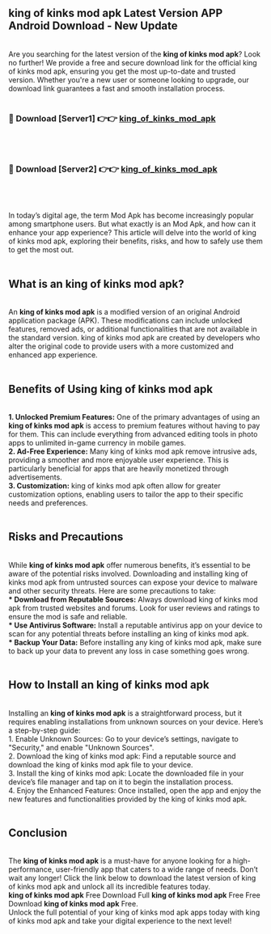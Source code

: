 ## king of kinks mod apk Latest Version APP Android Download - New Update
<br>
Are you searching for the latest version of the <strong>king of kinks mod apk</strong>? Look no further! We provide a free and secure download link for the official king of kinks mod apk, ensuring you get the most up-to-date and trusted version. Whether you're a new user or someone looking to upgrade, our download link guarantees a fast and smooth installation process.
<br>
<br>
<h3>🔴 Download [Server1] 👉👉 <a href="https://modyolo.store/king+of+kinks+mod+apk">king_of_kinks_mod_apk</a></h3><br>
<br>
<h3>🔴 Download [Server2] 👉👉 <a href="https://modyolo.store/king+of+kinks+mod+apk">king_of_kinks_mod_apk</a></h3><br>
<br>
<br>
In today’s digital age, the term Mod Apk has become increasingly popular among smartphone users. But what exactly is an Mod Apk, and how can it enhance your app experience? This article will delve into the world of king of kinks mod apk, exploring their benefits, risks, and how to safely use them to get the most out.
<br>
<br>
<h2>What is an king of kinks mod apk?</h2>
<br>
An <strong>king of kinks mod apk</strong> is a modified version of an original Android application package (APK). These modifications can include unlocked features, removed ads, or additional functionalities that are not available in the standard version. king of kinks mod apk are created by developers who alter the original code to provide users with a more customized and enhanced app experience.
<br>
<br>
<h2>Benefits of Using king of kinks mod apk</h2>
<br>
<strong> 1. Unlocked Premium Features:</strong> One of the primary advantages of using an <strong>king of kinks mod apk</strong> is access to premium features without having to pay for them. This can include everything from advanced editing tools in photo apps to unlimited in-game currency in mobile games.
<br>
<strong> 2. Ad-Free Experience:</strong> Many king of kinks mod apk remove intrusive ads, providing a smoother and more enjoyable user experience. This is particularly beneficial for apps that are heavily monetized through advertisements.
<br>
<strong> 3. Customization:</strong> king of kinks mod apk often allow for greater customization options, enabling users to tailor the app to their specific needs and preferences.
<br>
<br>
<h2>Risks and Precautions</h2>
<br>
While <strong>king of kinks mod apk</strong> offer numerous benefits, it’s essential to be aware of the potential risks involved. Downloading and installing king of kinks mod apk from untrusted sources can expose your device to malware and other security threats. Here are some precautions to take:
<br>
<strong> * Download from Reputable Sources:</strong> Always download king of kinks mod apk from trusted websites and forums. Look for user reviews and ratings to ensure the mod is safe and reliable.
<br>
<strong> * Use Antivirus Software:</strong> Install a reputable antivirus app on your device to scan for any potential threats before installing an king of kinks mod apk.
<br>
<strong> * Backup Your Data:</strong> Before installing any king of kinks mod apk, make sure to back up your data to prevent any loss in case something goes wrong.
<br>
<br>
<h2>How to Install an king of kinks mod apk</h2>
<br>
Installing an <strong>king of kinks mod apk</strong> is a straightforward process, but it requires enabling installations from unknown sources on your device. Here’s a step-by-step guide:
<br>
 1. Enable Unknown Sources: Go to your device’s settings, navigate to "Security," and enable "Unknown Sources".
<br>
 2. Download the king of kinks mod apk: Find a reputable source and download the king of kinks mod apk file to your device.
<br>
 3. Install the king of kinks mod apk: Locate the downloaded file in your device’s file manager and tap on it to begin the installation process.
<br>
 4. Enjoy the Enhanced Features: Once installed, open the app and enjoy the new features and functionalities provided by the king of kinks mod apk.
<br>
<br>
<h2><strong>Conclusion</strong></h2>
<br>
The <strong>king of kinks mod apk</strong> is a must-have for anyone looking for a high-performance, user-friendly app that caters to a wide range of needs. Don’t wait any longer! Click the link below to download the latest version of king of kinks mod apk and unlock all its incredible features today.
<br>
<strong>king of kinks mod apk</strong> Free Download Full <strong>king of kinks mod apk</strong> Free Free Download <strong>king of kinks mod apk</strong> Free.
<br>
Unlock the full potential of your king of kinks mod apk apps today with king of kinks mod apk and take your digital experience to the next level!